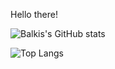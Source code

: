 


<!--
**balkisdirahoui/balkisdirahoui** is a ✨ _special_ ✨ repository because its `README.md` (this file) appears on your GitHub profile.

Here are some ideas to get you started:

- 🔭 I’m currently working on ...
- 🌱 I’m currently learning ...
- 👯 I’m looking to collaborate on ...
- 🤔 I’m looking for help with ...
- 💬 Ask me about ...
- 📫 How to reach me: ...
- 😄 Pronouns: ...
- ⚡ Fun fact: ...
-->


Hello there! 


![Balkis's GitHub stats](https://github-readme-stats.vercel.app/api?username=balkisdirahoui&show_icons=true&theme=radical)



![Top Langs](https://github-readme-stats.vercel.app/api/top-langs/?username=balkisdirahoui&layout=compact&theme=radical)

